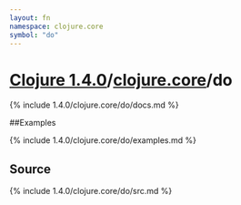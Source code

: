 ```yaml
---
layout: fn
namespace: clojure.core
symbol: "do"
---
```


# [Clojure 1.4.0](../../)/[clojure.core](../)/do

{% include 1.4.0/clojure.core/do/docs.md %}

##Examples

{% include 1.4.0/clojure.core/do/examples.md %}
## Source
{% include 1.4.0/clojure.core/do/src.md %}

